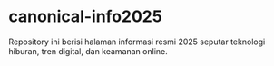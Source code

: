 # canonical-info2025
Repository ini berisi halaman informasi resmi 2025 seputar teknologi hiburan, tren digital, dan keamanan online.
